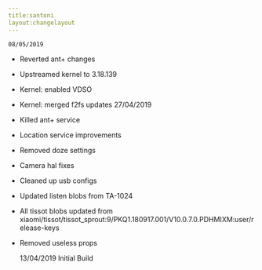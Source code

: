```yaml
---
title:santoni
layout:changelayout
---
```

    08/05/2019
* Reverted ant+ changes
* Upstreamed kernel to 3.18.139
* Kernel: enabled VDSO
* Kernel: merged f2fs updates
    27/04/2019
* Killed ant+ service
* Location service improvements
* Removed doze settings
* Camera hal fixes
* Cleaned up usb configs
* Updated listen blobs from TA-1024
* All tissot blobs updated from xiaomi/tissot/tissot_sprout:9/PKQ1.180917.001/V10.0.7.0.PDHMIXM:user/release-keys
* Removed useless props

    13/04/2019
Initial Build